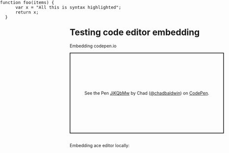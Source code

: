 # Testing code editor embedding

Embedding codepen.io

<p class="codepen" data-height="265" data-theme-id="light" data-default-tab="html,result" data-user="chadbaldwin" data-slug-hash="JjKQbMw" style="height: 265px; box-sizing: border-box; display: flex; align-items: center; justify-content: center; border: 2px solid; margin: 1em 0; padding: 1em;" data-pen-title="JjKQbMw">
  <span>See the Pen <a href="https://codepen.io/chadbaldwin/pen/JjKQbMw">JjKQbMw</a> by Chad (<a href="https://codepen.io/chadbaldwin">@chadbaldwin</a>) on <a href="https://codepen.io">CodePen</a>.</span>
</p>
<br />
Embedding ace editor locally:
<style type="text/css" media="screen">
  #editor { 
      position: absolute;
      top: 0; right: 0; bottom: 0; left: 0;
  }
</style>
<pre id="ace_editor" style="height: 224px;" class="ace_editor ace-tm">
  <div id="editor">function foo(items) {
      var x = "All this is syntax highlighted";
      return x;
  }</div>
</pre>

<script src="/js/src-min-noconflict/ace.js" type="text/javascript" charset="utf-8"></script>
<script>var editor = ace.edit("editor"); editor.setTheme("ace/theme/TextMate"); editor.session.setMode("ace/mode/javascript");</script>
<script async src="https://cpwebassets.codepen.io/assets/embed/ei.js"></script>
